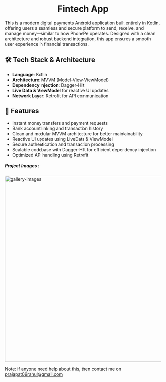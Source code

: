 <h1 align="center">Fintech App</h1>

This is a modern digital payments Android application built entirely in Kotlin, offering users a seamless and secure platform to send, receive, and manage money—similar to how PhonePe operates. Designed with a clean architecture and robust backend integration, this app ensures a smooth user experience in financial transactions.</p>

<h2>🛠 Tech Stack & Architecture</h2>

<ul>
  <li><strong>Language</strong>: Kotlin</li>
  <li><strong>Architecture</strong>: MVVM (Model-View-ViewModel)</li>
  <li><strong>Dependency Injection</strong>: Dagger-Hilt</li>
  <li><strong>Live Data & ViewModel</strong> for reactive UI updates</li>
  <li><strong>Network Layer</strong>: Retrofit for API communication</li>
</ul>

<h2>🚀 Features</h2>

<ul>
  <li>Instant money transfers and payment requests</li>
  <li>Bank account linking and transaction history</li>
  <li>Clean and modular MVVM architecture for better maintainability</li>
  <li>Reactive UI updates using LiveData & ViewModel</li>
  <li>Secure authentication and transaction processing</li>
  <li>Scalable codebase with Dagger-Hilt for efficient dependency injection</li>
  <li>Optimized API handling using Retrofit</li>
</ul>
 
 <h5 class="mb-3">Project Images :</h5>
        <img src="https://github.com/user-attachments/assets/1de32f36-f693-4d8c-8b04-bdb6ce1146f8" class="porfolio_gallery bg-white rounded" alt="gallery-images" width="600" height="600">
<!--          <img src="https://github.com/user-attachments/assets/1de32f36-f693-4d8c-8b04-bdb6ce1146f8" class="porfolio_gallery bg-white rounded" alt="gallery-images" width="200" height="400"> -->


Note: if anyone need help about this, then contact me on prajapat09rahul@gmail.com
